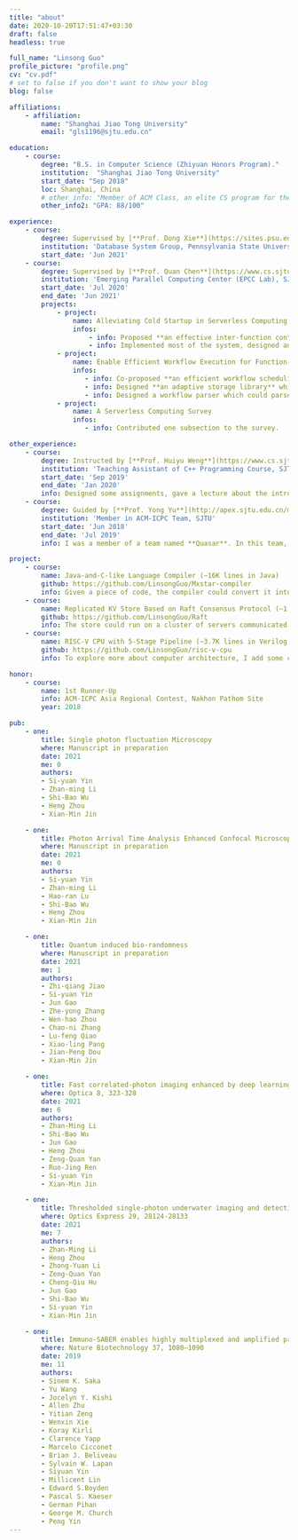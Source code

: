 ```yaml
---
title: "about"
date: 2020-10-20T17:51:47+03:30
draft: false
headless: true

full_name: "Linsong Guo"
profile_picture: "profile.png"
cv: "cv.pdf"
# set to false if you don't want to show your blog
blog: false

affiliations:
    - affiliation:
        name: "Shanghai Jiao Tong University"
        email: "gls1196@sjtu.edu.cn"

education:
    - course:
        degree: "B.S. in Computer Science (Zhiyuan Honors Program)."
        institution:  "Shanghai Jiao Tong University"
        start_date: "Sep 2018"
        loc: Shanghai, China
        # other_info: "Member of ACM Class, an elite CS program for the top 5% talented students."
        other_info2: "GPA: 88/100"

experience:
    - course:
        degree: Supervised by [**Prof. Dong Xie**](https://sites.psu.edu/dongx)
        institution: 'Database System Group, Pennsylvania State University'
        start_date: 'Jun 2021'
    - course:
        degree: Supervised by [**Prof. Quan Chen**](https://www.cs.sjtu.edu.cn/~chen-quan/index_EN.html)
        institution: 'Emerging Parallel Computing Center (EPCC Lab), SJTU'
        start_date: 'Jul 2020'
        end_date: 'Jun 2021'
        projects:
            - project:
                name: Alleviating Cold Startup in Serverless Computing By Safe Inter-Function Container Sharing
                infos:
                    - info: Proposed **an effective inter-function container sharing policy based on startup frequency**, which helped our system to alleviate 87.9% of cold startup.
                    - info: Implemented most of the system, designed and ran experiments, especially **a large-scale evaluation in cloud environment**.
            - project:
                name: Enable Efficient Workflow Execution for Function-as-a-Service
                infos:
                   - info: Co-proposed **an efficient workflow scheduling mechanism**, which mitigates the workflow scheduling and data transmission overhead by 42.7% and 50.1%.
                   - info: Designed **an adaptive storage library** which automatically chooses the most appropriate storage service between local memory and remote database for user workflows.
                   - info: Designed a workflow parser which could parse hierarchy workflows into DAGs for better scheduling workflows.
            - project:
                name: A Serverless Computing Survey
                infos:
                   - info: Contributed one subsection to the survey.

other_experience:
    - course:
        degree: Instructed by [**Prof. Huiyu Weng**](https://www.cs.sjtu.edu.cn/en/PeopleDetail.aspx?id=148)
        institution: 'Teaching Assistant of C++ Programming Course, SJTU'
        start_date: 'Sep 2019'
        end_date: 'Jan 2020'
        info: Designed some assignments, gave a lecture about the introduction to C++ programming, guided a group of students in programming and algorithms, and contributed one programming problem to the final exam.
    - course:
        degree: Guided by [**Prof. Yong Yu**](http://apex.sjtu.edu.cn/members/yyu)
        institution: 'Member in ACM-ICPC Team, SJTU'
        start_date: 'Jun 2018'
        end_date: 'Jul 2019'
        info: I was a member of a team named **Quasar**. In this team, I practiced programming and algorithms with two other team members at least twice each week. And we won **three gold medals (one 1st runner-up)** in ACM-ICPC Asia regional contests and one gold medal in China Collegiate Programming Contest. Therefore, my programming and algorithmic abilities have greatly improved in the ACM-ICPC team.

project:
    - course:
        name: Java-and-C-like Language Compiler (∼16K lines in Java)
        github: https://github.com/LinsongGuo/Mxstar-compiler
        info: Given a piece of code, the compiler could convert it into an AST, then LLVM IR, and finally RISC-Vassembly. Due to my interest in exploring the compiler back-end, I added some optimizations to it, including mem2reg, inlining, CSE(Common SubExpression Elimination), LICM(Loop Invariant Code Motion), SCCP(Sparse Conditional Constant Propagation), and so on.
    - course:
        name: Replicated KV Store Based on Raft Consensus Protocol (∼1.5K lines in C++)
        github: https://github.com/LinsongGuo/Raft
        info: The store could run on a cluster of servers communicated via gRPC and support basic operations, including get and put.
    - course:
        name: RISC-V CPU with 5-Stage Pipeline (∼3.7K lines in Verilog)
        github: https://github.com/LinsongGuo/risc-v-cpu
        info: To explore more about computer architecture, I add some components like d-cache, i-cache, and branchpredictor combining BTB and BHT. The CPU could run successfully on an FPGA board.

honor:
    - course:
        name: 1st Runner-Up
        info: ACM-ICPC Asia Regional Contest, Nakhon Pathom Site
        year: 2018

pub:
    - one:
        title: Single photon fluctuation Microscopy
        where: Manuscript in preparation
        date: 2021
        me: 0
        authors:
        - Si-yuan Yin
        - Zhan-ming Li
        - Shi-Bao Wu
        - Heng Zhou    
        - Xian-Min Jin

    - one:
        title: Photon Arrival Time Analysis Enhanced Confocal Microscopy
        where: Manuscript in preparation
        date: 2021 
        me: 0
        authors:
        - Si-yuan Yin
        - Zhan-ming Li
        - Hao-ran Lu
        - Shi-Bao Wu
        - Heng Zhou
        - Xian-Min Jin

    - one:
        title: Quantum induced bio-randomness
        where: Manuscript in preparation
        date: 2021
        me: 1
        authors:
        - Zhi-qiang Jiao
        - Si-yuan Yin
        - Jun Gao
        - Zhe-yong Zhang 
        - Wen-hao Zhou
        - Chao-ni Zhang 
        - Lu-feng Qiao
        - Xiao-ling Pang
        - Jian-Peng Dou
        - Xian-Min Jin

    - one:
        title: Fast correlated-photon imaging enhanced by deep learning
        where: Optica 8, 323-328
        date: 2021
        me: 6
        authors:
        - Zhan-Ming Li
        - Shi-Bao Wu
        - Jun Gao
        - Heng Zhou
        - Zeng-Quan Yan
        - Ruo-Jing Ren
        - Si-yuan Yin
        - Xian-Min Jin

    - one:
        title: Thresholded single-photon underwater imaging and detection
        where: Optics Express 29, 28124-28133
        date: 2021
        me: 7
        authors:
        - Zhan-Ming Li
        - Heng Zhou
        - Zhong-Yuan Li
        - Zeng-Quan Yan
        - Cheng-Qiu Hu
        - Jun Gao
        - Shi-Bao Wu
        - Si-yuan Yin
        - Xian-Min Jin  

    - one:
        title: Immuno-SABER enables highly multiplexed and amplified protein imaging in tissues
        where: Nature Biotechnology 37, 1080–1090
        date: 2019
        me: 11
        authors:
        - Sinem K. Saka
        - Yu Wang
        - Jocelyn Y. Kishi
        - Allen Zhu
        - Yitian Zeng
        - Wenxin Xie
        - Koray Kirli
        - Clarence Yapp
        - Marcelo Cicconet
        - Brian J. Beliveau
        - Sylvain W. Lapan
        - Siyuan Yin
        - Millicent Lin
        - Edward S.Boyden
        - Pascal S. Kaeser
        - German Pihan
        - George M. Church
        - Peng Yin
---
```


